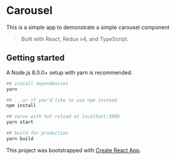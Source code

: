 # Carousel
This is a simple app to demonstrate a simple carousel component

> Built with React, Redux v4, and TypeScript.

## Getting started
A Node.js 8.0.0+ setup with yarn is recommended.

```bash
## install dependencies
yarn

## ...or if you'd like to use npm instead
npm install

## serve with hot reload at localhost:3000
yarn start

## build for production
yarn build
```


This project was bootstrapped with [Create React App](https://github.com/facebook/create-react-app).